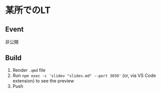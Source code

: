 # 某所でのLT

## Event

非公開

## Build

1. Render `.qmd` file
2. Run `npm exec -c 'slidev "slides.md" --port 3030'` (or, via VS Code extension) to see the preview
3. Push